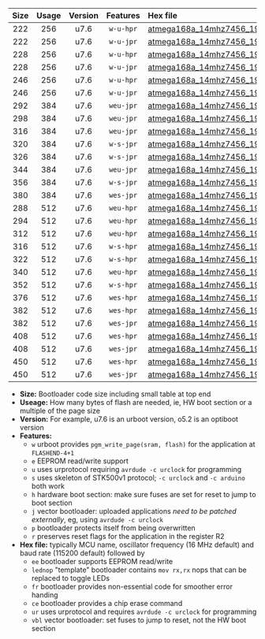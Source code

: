 |Size|Usage|Version|Features|Hex file|
|:-:|:-:|:-:|:-:|:--|
|222|256|u7.6|`w-u-hpr`|[atmega168a_14mhz7456_19200bps_ur.hex](https://raw.githubusercontent.com/stefanrueger/urboot/main//atmega168a_14mhz7456_19200bps_ur.hex)|
|222|256|u7.6|`w-u-jpr`|[atmega168a_14mhz7456_19200bps_ur_vbl.hex](https://raw.githubusercontent.com/stefanrueger/urboot/main//atmega168a_14mhz7456_19200bps_ur_vbl.hex)|
|228|256|u7.6|`w-u-hpr`|[atmega168a_14mhz7456_19200bps_lednop_ur.hex](https://raw.githubusercontent.com/stefanrueger/urboot/main//atmega168a_14mhz7456_19200bps_lednop_ur.hex)|
|228|256|u7.6|`w-u-jpr`|[atmega168a_14mhz7456_19200bps_lednop_ur_vbl.hex](https://raw.githubusercontent.com/stefanrueger/urboot/main//atmega168a_14mhz7456_19200bps_lednop_ur_vbl.hex)|
|246|256|u7.6|`w-u-hpr`|[atmega168a_14mhz7456_19200bps_lednop_fr_ur.hex](https://raw.githubusercontent.com/stefanrueger/urboot/main//atmega168a_14mhz7456_19200bps_lednop_fr_ur.hex)|
|246|256|u7.6|`w-u-jpr`|[atmega168a_14mhz7456_19200bps_lednop_fr_ur_vbl.hex](https://raw.githubusercontent.com/stefanrueger/urboot/main//atmega168a_14mhz7456_19200bps_lednop_fr_ur_vbl.hex)|
|292|384|u7.6|`weu-jpr`|[atmega168a_14mhz7456_19200bps_ee_ur_vbl.hex](https://raw.githubusercontent.com/stefanrueger/urboot/main//atmega168a_14mhz7456_19200bps_ee_ur_vbl.hex)|
|298|384|u7.6|`weu-jpr`|[atmega168a_14mhz7456_19200bps_ee_lednop_ur_vbl.hex](https://raw.githubusercontent.com/stefanrueger/urboot/main//atmega168a_14mhz7456_19200bps_ee_lednop_ur_vbl.hex)|
|316|384|u7.6|`weu-jpr`|[atmega168a_14mhz7456_19200bps_ee_lednop_fr_ur_vbl.hex](https://raw.githubusercontent.com/stefanrueger/urboot/main//atmega168a_14mhz7456_19200bps_ee_lednop_fr_ur_vbl.hex)|
|320|384|u7.6|`w-s-jpr`|[atmega168a_14mhz7456_19200bps_vbl.hex](https://raw.githubusercontent.com/stefanrueger/urboot/main//atmega168a_14mhz7456_19200bps_vbl.hex)|
|326|384|u7.6|`w-s-jpr`|[atmega168a_14mhz7456_19200bps_lednop_vbl.hex](https://raw.githubusercontent.com/stefanrueger/urboot/main//atmega168a_14mhz7456_19200bps_lednop_vbl.hex)|
|344|384|u7.6|`weu-jpr`|[atmega168a_14mhz7456_19200bps_ee_lednop_fr_ce_ur_vbl.hex](https://raw.githubusercontent.com/stefanrueger/urboot/main//atmega168a_14mhz7456_19200bps_ee_lednop_fr_ce_ur_vbl.hex)|
|356|384|u7.6|`w-s-jpr`|[atmega168a_14mhz7456_19200bps_lednop_fr_vbl.hex](https://raw.githubusercontent.com/stefanrueger/urboot/main//atmega168a_14mhz7456_19200bps_lednop_fr_vbl.hex)|
|380|384|u7.6|`wes-jpr`|[atmega168a_14mhz7456_19200bps_ee_vbl.hex](https://raw.githubusercontent.com/stefanrueger/urboot/main//atmega168a_14mhz7456_19200bps_ee_vbl.hex)|
|288|512|u7.6|`weu-hpr`|[atmega168a_14mhz7456_19200bps_ee_ur.hex](https://raw.githubusercontent.com/stefanrueger/urboot/main//atmega168a_14mhz7456_19200bps_ee_ur.hex)|
|294|512|u7.6|`weu-hpr`|[atmega168a_14mhz7456_19200bps_ee_lednop_ur.hex](https://raw.githubusercontent.com/stefanrueger/urboot/main//atmega168a_14mhz7456_19200bps_ee_lednop_ur.hex)|
|312|512|u7.6|`weu-hpr`|[atmega168a_14mhz7456_19200bps_ee_lednop_fr_ur.hex](https://raw.githubusercontent.com/stefanrueger/urboot/main//atmega168a_14mhz7456_19200bps_ee_lednop_fr_ur.hex)|
|316|512|u7.6|`w-s-hpr`|[atmega168a_14mhz7456_19200bps.hex](https://raw.githubusercontent.com/stefanrueger/urboot/main//atmega168a_14mhz7456_19200bps.hex)|
|322|512|u7.6|`w-s-hpr`|[atmega168a_14mhz7456_19200bps_lednop.hex](https://raw.githubusercontent.com/stefanrueger/urboot/main//atmega168a_14mhz7456_19200bps_lednop.hex)|
|340|512|u7.6|`weu-hpr`|[atmega168a_14mhz7456_19200bps_ee_lednop_fr_ce_ur.hex](https://raw.githubusercontent.com/stefanrueger/urboot/main//atmega168a_14mhz7456_19200bps_ee_lednop_fr_ce_ur.hex)|
|352|512|u7.6|`w-s-hpr`|[atmega168a_14mhz7456_19200bps_lednop_fr.hex](https://raw.githubusercontent.com/stefanrueger/urboot/main//atmega168a_14mhz7456_19200bps_lednop_fr.hex)|
|376|512|u7.6|`wes-hpr`|[atmega168a_14mhz7456_19200bps_ee.hex](https://raw.githubusercontent.com/stefanrueger/urboot/main//atmega168a_14mhz7456_19200bps_ee.hex)|
|382|512|u7.6|`wes-hpr`|[atmega168a_14mhz7456_19200bps_ee_lednop.hex](https://raw.githubusercontent.com/stefanrueger/urboot/main//atmega168a_14mhz7456_19200bps_ee_lednop.hex)|
|382|512|u7.6|`wes-jpr`|[atmega168a_14mhz7456_19200bps_ee_lednop_vbl.hex](https://raw.githubusercontent.com/stefanrueger/urboot/main//atmega168a_14mhz7456_19200bps_ee_lednop_vbl.hex)|
|408|512|u7.6|`wes-hpr`|[atmega168a_14mhz7456_19200bps_ee_lednop_fr.hex](https://raw.githubusercontent.com/stefanrueger/urboot/main//atmega168a_14mhz7456_19200bps_ee_lednop_fr.hex)|
|408|512|u7.6|`wes-jpr`|[atmega168a_14mhz7456_19200bps_ee_lednop_fr_vbl.hex](https://raw.githubusercontent.com/stefanrueger/urboot/main//atmega168a_14mhz7456_19200bps_ee_lednop_fr_vbl.hex)|
|450|512|u7.6|`wes-hpr`|[atmega168a_14mhz7456_19200bps_ee_lednop_fr_ce.hex](https://raw.githubusercontent.com/stefanrueger/urboot/main//atmega168a_14mhz7456_19200bps_ee_lednop_fr_ce.hex)|
|450|512|u7.6|`wes-jpr`|[atmega168a_14mhz7456_19200bps_ee_lednop_fr_ce_vbl.hex](https://raw.githubusercontent.com/stefanrueger/urboot/main//atmega168a_14mhz7456_19200bps_ee_lednop_fr_ce_vbl.hex)|

- **Size:** Bootloader code size including small table at top end
- **Useage:** How many bytes of flash are needed, ie, HW boot section or a multiple of the page size
- **Version:** For example, u7.6 is an urboot version, o5.2 is an optiboot version
- **Features:**
  + `w` urboot provides `pgm_write_page(sram, flash)` for the application at `FLASHEND-4+1`
  + `e` EEPROM read/write support
  + `u` uses urprotocol requiring `avrdude -c urclock` for programming
  + `s` uses skeleton of STK500v1 protocol; `-c urclock` and `-c arduino` both work
  + `h` hardware boot section: make sure fuses are set for reset to jump to boot section
  + `j` vector bootloader: uploaded applications *need to be patched externally*, eg, using `avrdude -c urclock`
  + `p` bootloader protects itself from being overwritten
  + `r` preserves reset flags for the application in the register R2
- **Hex file:** typically MCU name, oscillator frequency (16 MHz default) and baud rate (115200 default) followed by
  + `ee` bootloader supports EEPROM read/write
  + `lednop` "template" bootloader contains `mov rx,rx` nops that can be replaced to toggle LEDs
  + `fr` bootloader provides non-essential code for smoother error handing
  + `ce` bootloader provides a chip erase command
  + `ur` uses urprotocol and requires `avrdude -c urclock` for programming
  + `vbl` vector bootloader: set fuses to jump to reset, not the HW boot section

